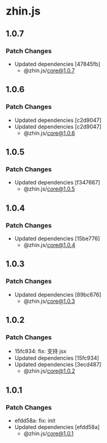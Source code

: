 # zhin.js

## 1.0.7

### Patch Changes

- Updated dependencies [47845fb]
  - @zhin.js/core@1.0.7

## 1.0.6

### Patch Changes

- Updated dependencies [c2d9047]
- Updated dependencies [c2d9047]
  - @zhin.js/core@1.0.6

## 1.0.5

### Patch Changes

- Updated dependencies [f347667]
  - @zhin.js/core@1.0.5

## 1.0.4

### Patch Changes

- Updated dependencies [15be776]
  - @zhin.js/core@1.0.4

## 1.0.3

### Patch Changes

- Updated dependencies [89bc676]
  - @zhin.js/core@1.0.3

## 1.0.2

### Patch Changes

- 15fc934: fix: 支持 jsx
- Updated dependencies [15fc934]
- Updated dependencies [3ecd487]
  - @zhin.js/core@1.0.2

## 1.0.1

### Patch Changes

- efdd58a: fix: init
- Updated dependencies [efdd58a]
  - @zhin.js/core@1.0.1
